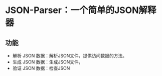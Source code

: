 # JSON-Parser：一个简单的JSON解释器

## 功能

* 解析 JSON 数据：解析JSON文件，提供访问数据的方法。
* 生成 JSON 数据：生成JSON文件，
* 验证 JSON 数据：检查JSON
